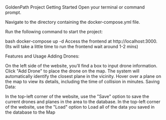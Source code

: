 GoldenPath Project
Getting Started
Open your terminal or command prompt.

Navigate to the directory containing the docker-compose.yml file.

Run the following command to start the project:

bash
docker-compose up -d 
Access the frontend at http://localhost:3000.
(Its will take a little time to run the frontend wait around 1-2 mins)

Features and Usage
Adding Drones:

On the left side of the website, you’ll find a box to input drone information.
Click "Add Drone" to place the drone on the map. The system will automatically identify the closest plane in the vicinity.
Hover over a plane on the map to view its details, including the time of collision in minutes.
Saving Data:

In the top-left corner of the website, use the "Save" option to save the current drones and planes in the area to the database.
In the top-left corner of the website, use the "Load" option to Load all of the data you saved in the database to the Map